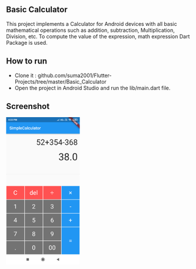 ## Basic Calculator

This project implements a Calculator for Android devices with all basic mathematical operations such as addition, subtraction, Multiplication, Division, etc. To compute the value of the expression, math expression Dart Package is used.

## How to run

  - Clone it : github.com/suma2001/Flutter-Projects/tree/master/Basic_Calculator
  - Open the project in Android Studio and run the lib/main.dart file.
  
## Screenshot

<img src="https://github.com/suma2001/Flutter-Projects/blob/master/Basic_Calculator/Screenshots/calculator.png" width="200">
